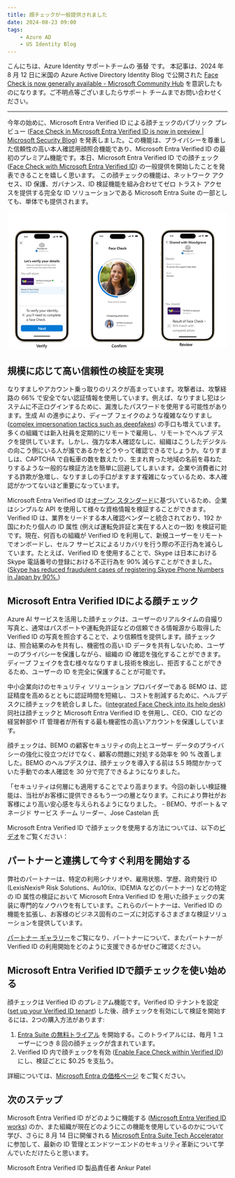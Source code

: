 ```yaml
---
title: 顔チェックが一般提供されました
date: 2024-08-23 09:00
tags:
    - Azure AD
    - US Identity Blog
---
```


こんにちは、Azure Identity サポートチームの 張替 です。
本記事は、2024 年 8 月 12 日に米国の Azure Active Directory Identity Blog で公開された [Face Check is now generally available - Microsoft Community Hub](https://techcommunity.microsoft.com/t5/microsoft-entra-blog/face-check-is-now-generally-available/ba-p/4175880) を意訳したものになります。ご不明点等ございましたらサポート チームまでお問い合わせください。

---

今年の始めに、Microsoft Entra Verified ID による顔チェックのパブリック プレビュー ([Face Check in Microsoft Entra Verified ID is now in preview | Microsoft Security Blog](https://www.microsoft.com/en-us/security/blog/2024/02/06/microsoft-entra-verified-id-introduces-face-check-in-preview/?culture=en-us&country=us)) を発表しました。この機能は、プライバシーを尊重した信頼性の高い本人確認用顔照合機能であり、Microsoft Entra Verified ID の最初のプレミアム機能です。本日、Microsoft Entra Verified ID での顔チェック ([Face Check with Microsoft Entra Verified ID](https://aka.ms/VerifyOnce)) の一般提供を開始したことを発表できることを嬉しく思います。
この顔チェックの機能は、ネットワーク アクセス、ID 保護、ガバナンス、ID 検証機能を組み合わせてゼロ トラスト アクセスを提供する完全な ID ソリューションである Microsoft Entra Suite の一部としても、単体でも提供されます。

![図 1](./face-check-is-now-generally-available/face-check-is-now-generally-available1.png)

 
## 規模に応じて高い信頼性の検証を実現

なりすましやアカウント乗っ取りのリスクが高まっています。攻撃者は、攻撃経路の 66% で安全でない認証情報を使用しています。例えば、なりすまし犯はシステムに不正ログインするために、漏洩したパスワードを使用する可能性があります。生成 AI の進歩により、ディープ フェイクのような複雑ななりすまし ([complex impersonation tactics such as deepfakes](https://www.forrester.com/blogs/state-of-cybersecurity-innovation-rsa-conference-2024/#:~:text=Forrester%20calls%20out%20deepfakes%20as%20one%20of%20the,and%20brand%20damage%2C%20amplification%20of%20misinformation%2C%20and%20more.)) の手口も増えています。多くの組織では新入社員を定期的にリモートで雇用し、リモートでヘルプ デスクを提供しています。しかし、強力な本人確認なしに、組織はこうしたデジタルの向こう側にいる人が誰であるかをどうやって確認できるでしょうか。なりすましは、CAPTCHA で自転車の数を数えたり、生まれ育った地域の名前を尋ねたりするような一般的な検証方法を簡単に回避してしまいます。企業や消費者に対する詐欺が急増し、なりすましの手口がますます複雑になっているため、本人確認がかつてないほど重要になっています。

Microsoft Entra Verified ID は[オープン スタンダード](https://learn.microsoft.com/en-us/entra/verified-id/verifiable-credentials-standards)に基づいているため、企業はシンプルな API を使用して様々な資格情報を検証することができます。Verified ID は、業界をリードする本人確認ベンダーと統合されており、192 か国にわたり個人の ID 属性 (例えば運転免許証と実在する人との一致) を検証可能です。現在、何百もの組織が Verified ID を利用して、新規ユーザーをリモートでオンボードし、セルフ サービスによるリカバリを行う際の不正行為を減らしています。たとえば、Verified ID を使用することで、Skype は日本における Skype 電話番号の登録における不正行為を 90% 減らすことができました。([Skype has reduced fraudulent cases of registering Skype Phone Numbers in Japan by 90%.](https://customers.microsoft.com/en-us/story/1797457886423966307-skype-microsoft-entra-verified-id-telecommunications-en-united-states))

 
## Microsoft Entra Verified IDによる顔チェック

Azure AI サービスを活用した顔チェックは、ユーザーのリアルタイムの自撮り写真と、通常はパスポートや運転免許証などの信頼できる情報源から取得した Verified ID の写真を照合することで、より信頼性を提供します。顔チェックは、照合結果のみを共有し、機密性の高い ID データを共有しないため、ユーザーのプライバシーを保護しながら、組織の ID 確認を強化することができます。ディープ フェイクを含む様々ななりすまし技術を検出し、拒否することができるため、ユーザーの ID を完全に保護することが可能です。

中小企業向けのセキュリティ ソリューション プロバイダーである BEMO は、認証精度を高めるとともに認証時間を短縮し、コストを削減するために、ヘルプデスクに顔チェックを統合しました。([integrated Face Check into its help desk](https://customers.microsoft.com/en-us/story/1780443211662273433-bemo-azure-ai-professional-services-en-united-states)) 同社は顔チェックと Microsoft Entra Verified ID を併用し、CEO、CIO などの経営幹部や IT 管理者が所有する最も機密性の高いアカウントを保護ししています。

顔チェックは、BEMO の顧客セキュリティの向上とユーザー データのプライバシーの強化に役立つだけでなく、顧客の問題に対処する効率を 90 % 改善しました。BEMO のヘルプデスクは、顔チェックを導入する前は 5.5 時間かかっていた手動での本人確認を 30 分で完了できるようになりました。

「セキュリティは何層にも適用することでより高まります。今回の新しい検証機能は、当社がお客様に提供できるもう一つの層となります。これにより弊社がお客様により高い安心感を与えられるようになりました。 - BEMO、サポート＆マネージド サービス チーム リーダー、Jose Castelan 氏
 
Microsoft Entra Verified ID で顔チェックを使用する方法については、以下の[ビデオ](https://www.youtube.com/watch?v=HG6-aLnDoM0)をご覧ください：


## パートナーと連携して今すぐ利用を開始する
 
弊社のパートナーは、特定の利用シナリオや、雇用状態、学歴、政府発行 ID (LexisNexis® Risk Solutions、Au10tix、IDEMIA などのパートナー) などの特定の ID 属性の検証において Microsoft Entra Verified ID を用いた顔チェックの実装に専門的なノウハウを有しています。これらのパートナーは、Verified ID の機能を拡張し、お客様のビジネス固有のニーズに対応するさまざまな検証ソリューションを提供しています。

[パートナー ギャラリー](https://learn.microsoft.com/en-us/entra/verified-id/partner-gallery)をご覧になり、パートナーについて、またパートナーが Verified ID の利用開始をどのように支援できるかぜひご確認ください。

## Microsoft Entra Verified IDで顔チェックを使い始める

顔チェックは Verified ID のプレミアム機能です。Verified ID テナントを設定 ([set up your Verified ID tenant](https://learn.microsoft.com/en-us/entra/verified-id/verifiable-credentials-configure-tenant-quick)) した後、顔チェックを有効にして検証を開始するには、2つの購入方法があります:

1. [Entra Suite の無料トライアル](https://signup.microsoft.com/get-started/signup?products=2ebf8ffa-7de1-4d14-9b15-238f5ca77671&ali=1&bac=1&signedinuser=harrispodell%40microsoft.com) を開始する。このトライアルには、毎月 1 ユーザーにつき 8 回の顔チェックが含まれています。
2. Verified ID 内で顔チェックを有効 ([Enable Face Check within Verified ID](https://learn.microsoft.com/en-us/entra/verified-id/verified-id-pricing)) にし、検証ごとに $0.25 を支払う。
 
詳細については、[Microsoft Entra の価格ページ](https://www.microsoft.com/en-us/security/business/microsoft-entra-pricing#x19dd145549294bd29b03a3bbcfd773ed) をご覧ください。
 
## 次のステップ

Microsoft Entra Verified ID がどのように機能する ([Microsoft Entra Verified ID works](https://www.microsoft.com/en-us/security/business/identity-access/microsoft-entra-verified-id)) のか、また組織が現在どのようにこの機能を使用しているのかについて学び、さらに 8 月 14 日に開催される [Microsoft Entra Suite Tech Accelerator](https://techcommunity.microsoft.com/t5/tech-community-live/microsoft-entra-suite-tech-accelerator/ev-p/4189272) に参加して、最新の ID 管理とエンドツーエンドのセキュリティ革新について学んでいただけたらと思います。
 
Microsoft Entra Verified ID 製品責任者 Ankur Patel
